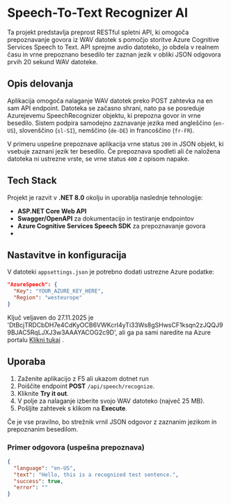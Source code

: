 # Speech-To-Text Recognizer AI

Ta projekt predstavlja preprost RESTful spletni API, ki omogoča prepoznavanje govora iz WAV datotek s pomočjo storitve Azure Cognitive Services Speech to Text. API sprejme avdio datoteko, jo obdela v realnem času in vrne prepoznano besedilo ter zaznan jezik v obliki JSON odgovora prvih 20 sekund WAV datoteke.

## Opis delovanja

Aplikacija omogoča nalaganje WAV datotek preko POST zahtevka na en sam API endpoint. Datoteka se začasno shrani, nato pa se posreduje Azurejevemu SpeechRecognizer objektu, ki prepozna govor in vrne besedilo. Sistem podpira samodejno zaznavanje jezika med angleščino (`en-US`), slovenščino (`sl-SI`), nemščino (`de-DE`) in francoščino (`fr-FR`).

V primeru uspešne prepoznave aplikacija vrne status `200` in JSON objekt, ki vsebuje zaznani jezik ter besedilo. Če prepoznava spodleti ali če naložena datoteka ni ustrezne vrste, se vrne status `400` z opisom napake.

## Tech Stack

Projekt je razvit v **.NET 8.0** okolju in uporablja naslednje tehnologije:
- **ASP.NET Core Web API**
- **Swagger/OpenAPI** za dokumentacijo in testiranje endpointov
- **Azure Cognitive Services Speech SDK** za prepoznavanje govora
- 
## Nastavitve in konfiguracija

V datoteki `appsettings.json` je potrebno dodati ustrezne Azure podatke:

```json
"AzureSpeech": {
  "Key": "YOUR_AZURE_KEY_HERE",
  "Region": "westeurope"
}
```
Ključ veljaven do 27.11.2025 je 'DtBcjTRDCbDH7e4CdKyOCB6VWKcrI4yTi33Ws8gSHwsCF1ksqn2zJQQJ99BJAC5RqLJXJ3w3AAAYACOG2c9D', ali ga pa sami naredite na Azure portalu [Klikni tukaj](https://azure.microsoft.com/en-us/pricing/purchase-options/azure-account?icid=ai-services) .

## Uporaba

1. Zaženite aplikacijo z F5 ali ukazom dotnet run
2. Poiščite endpoint **POST** `/api/speech/recognize`.  
3. Kliknite **Try it out**.  
4. V polje za nalaganje izberite svojo WAV datoteko (največ 25 MB).  
5. Pošljite zahtevek s klikom na **Execute**.  

Če je vse pravilno, bo strežnik vrnil JSON odgovor z zaznanim jezikom in prepoznanim besedilom.

### Primer odgovora (uspešna prepoznava)

```json
{
  "language": "en-US",
  "text": "Hello, this is a recognized test sentence.",
  "success": true,
  "error": ""
}

